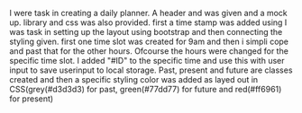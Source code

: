 I were task in creating a daily planner. A header and was given and a mock up. library and css was also provided.
first a time stamp was added using
I was task in setting up the layout using bootstrap and then connecting the styling given.
first one time slot was created for 9am and then i simpli cope and past that for the other hours.
Ofcourse the hours were changed for the specific time slot.
I added "#ID" to the specific time and use this with user input to save userinput to local storage.
Past, present and future are classes created and then a specific styling color was added as layed out in CSS(grey(#d3d3d3) for past, green(#77dd77) for future and red(#ff6961) for present)
